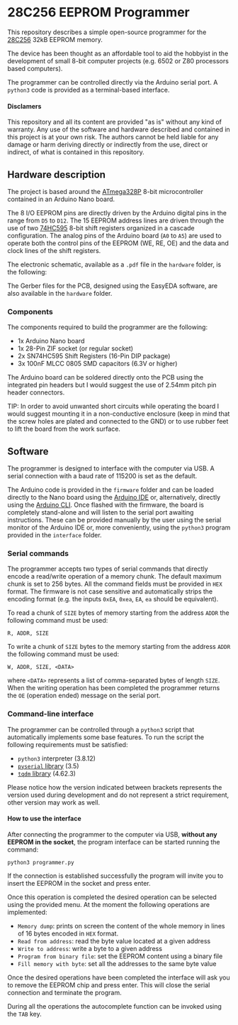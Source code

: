 # 28C256 EEPROM Programmer
This repository describes a simple open-source programmer for the [28C256](http://ww1.microchip.com/downloads/en/DeviceDoc/doc0006.pdf) 32kB EEPROM memory.

The device has been thought as an affordable tool to aid the hobbyist in the development of small 8-bit computer projects (e.g. 6502 or Z80 processors based computers).

The programmer can be controlled directly via the Arduino serial port. A `python3` code is provided as a terminal-based interface.

#### Disclamers
This repository and all its content are provided "as is" without any kind of warranty. Any use of the software and hardware described and contained in this project is at your own risk. The authors cannot be held liable for any damage or harm deriving directly or indirectly from the use, direct or indirect, of what is contained in this repository.


## Hardware description
The project is based around the [ATmega328P](https://ww1.microchip.com/downloads/en/DeviceDoc/ATmega48A-PA-88A-PA-168A-PA-328-P-DS-DS40002061B.pdf) 8-bit microcontroller contained in an Arduino Nano board.

The 8 I/O EEPROM pins are directly driven by the Arduino digital pins in the range from `D5` to `D12`. The 15 EEPROM address lines are driven through the use of two [74HC595](https://www.ti.com/lit/ds/symlink/sn74hc595.pdf?ts=1647597704824&ref_url=https%253A%252F%252Fwww.google.com%252F) 8-bit shift registers organized in a cascade configuration. The analog pins of the Arduino board (`A0` to `A5`) are used to operate both the control pins of the EEPROM (WE, RE, OE) and the data and clock lines of the shift registers.

The electronic schematic, available as a `.pdf` file in the `hardware` folder, is the following:



The Gerber files for the PCB, designed using the EasyEDA software, are also available in the `hardware` folder.

### Components
The components required to build the programmer are the following:
* 1x Arduino Nano board
* 1x 28-Pin ZIF socket (or regular socket)
* 2x SN74HC595 Shift Registers (16-Pin DIP package)
* 3x 100nF MLCC 0805 SMD capacitors (6.3V or higher)

The Arduino board can be soldered directly onto the PCB using the integrated pin headers but I would suggest the use of 2.54mm pitch pin header connectors.

TIP: In order to avoid unwanted short circuits while operating the board I would suggest mounting it in a non-conductive enclosure (keep in mind that the screw holes are plated and connected to the GND) or to use rubber feet to lift the board from the work surface.

## Software
The programmer is designed to interface with the computer via USB. A serial connection with a baud rate of 115200 is set as the default.

The Arduino code is provided in the `firmware` folder and can be loaded directly to the Nano board using the [Arduino IDE](https://www.arduino.cc/en/software) or, alternatively, directly using the [Arduino CLI](https://github.com/arduino/arduino-cli). Once flashed with the firmware, the board is completely stand-alone and will listen to the serial port awaiting instructions. These can be provided manually by the user using the serial monitor of the Arduino IDE or, more conveniently, using the `python3` program provided in the `interface` folder.

### Serial commands
The programmer accepts two types of serial commands that directly encode a read/write operation of a memory chunk. The default maximum chunk is set to 256 bytes. All the command fields must be provided in `HEX` format. The firmware is not case sensitive and automatically strips the encoding format (e.g. the inputs `0xEA`, `0xea`, `EA`, `ea` should be equivalent).

To read a chunk of `SIZE` bytes of memory starting from the address `ADDR` the following command must be used:
```
R, ADDR, SIZE
```

To write a chunk of `SIZE` bytes to the memory starting from the address `ADDR` the following command must be used:
```
W, ADDR, SIZE, <DATA>
```
where `<DATA>` represents a list of comma-separated bytes of length `SIZE`. When the writing operation has been completed the programmer returns the `OE` (operation ended) message on the serial port.

### Command-line interface
The programmer can be controlled through a `python3` script that automatically implements some base features. To run the script the following requirements must be satisfied:

* `python3` interpreter (3.8.12)
* [`pyserial` library](https://pythonhosted.org/pyserial/) (3.5)
* [`tqdm` library](https://tqdm.github.io/) (4.62.3)

Please notice how the version indicated between brackets represents the version used during development and do not represent a strict requirement, other version may work as well.

#### How to use the interface
After connecting the programmer to the computer via USB, **without any EEPROM in the socket**, the program interface can be started running the command:
```
python3 programmer.py
```
If the connection is established successfully the program will invite you to insert the EEPROM in the socket and press enter.

Once this operation is completed the desired operation can be selected using the provided menu. At the moment the following operations are implemented:

* `Memory dump`: prints on screen the content of the whole memory in lines of 16 bytes encoded in `HEX` format.
* `Read from address`: read the byte value located at a given address
* `Write to address`: write a byte to a given address
* `Program from binary file`: set the EEPROM content using a binary file
* `Fill memory with byte`: set all the addresses to the same byte value

Once the desired operations have been completed the interface will ask you to remove the EEPROM chip and press enter. This will close the serial connection and terminate the program.

During all the operations the autocomplete function can be invoked using the `TAB` key.



